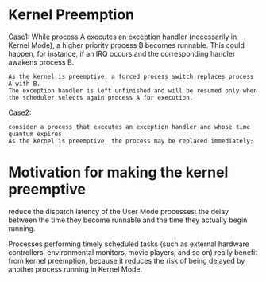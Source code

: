 Kernel Preemption
=================

Case1: 
	While process A executes an exception handler (necessarily in Kernel Mode), a higher priority process B becomes runnable. 
	This could happen, for instance, if an IRQ occurs and the corresponding handler awakens process B.

	As the kernel is preemptive, a forced process switch replaces process A with B.
	The exception handler is left unfinished and will be resumed only when the scheduler selects again process A for execution.

Case2:

	consider a process that executes an exception handler and whose time quantum expires
	As the kernel is preemptive, the process may be replaced immediately;

Motivation for making the kernel preemptive
============================================

reduce the dispatch latency of the User Mode processes:
	 the delay between the time they become runnable and the time they actually begin running.

Processes performing timely scheduled tasks (such as external hardware controllers, environmental monitors, movie players, and so on) really benefit from kernel preemption, because it reduces the risk of being delayed by another process running in Kernel Mode.

